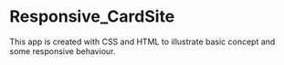 # Responsive_CardSite

This app is created with CSS and HTML to illustrate basic concept and some responsive behaviour.

